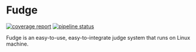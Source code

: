 # Fudge

[![coverage report](https://gitlab.com/sandykarunia/fudge/badges/master/coverage.svg)](https://gitlab.com/sandykarunia/fudge/commits/master)
[![pipeline status](https://gitlab.com/sandykarunia/fudge/badges/master/pipeline.svg)](https://gitlab.com/sandykarunia/fudge/commits/master)

Fudge is an easy-to-use, easy-to-integrate judge system that runs on Linux machine. 